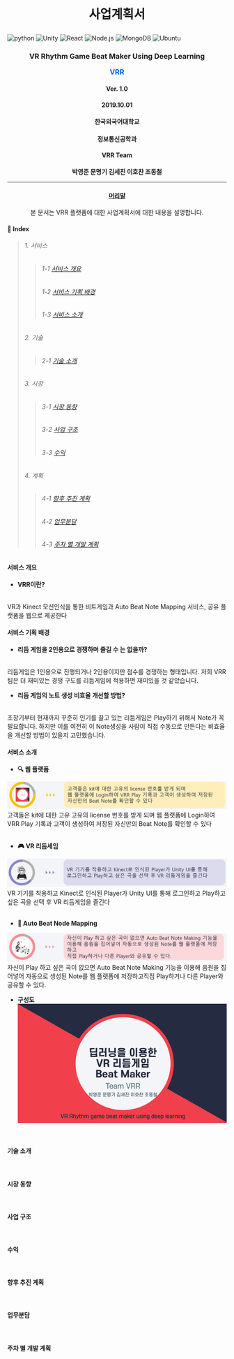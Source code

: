# <p align="center">사업계획서</p>
![python](https://img.shields.io/badge/Python-numpy-blue?logo=Python)
![Unity](https://img.shields.io/badge/Oculus-Unity-yellow?logo=Unity)
![React](https://img.shields.io/badge/React-Frontend-fb5d65?logo=React)
![Node.js](https://img.shields.io/badge/Node.js-Javascript-48d1cc?logo=Node.js)
![MongoDB](https://img.shields.io/badge/MongoDB-NoSQL-b6e0c6?logo=MongoDB)
![Ubuntu](https://img.shields.io/badge/Ubuntu-Server-red?logo=Ubuntu)

### <p align="center">VR Rhythm Game Beat Maker Using Deep Learning</p><p align="center"><span style="color:#0064FF">VRR</span></p>    

#### <p align="center">Ver. 1.0</p>
#### <p align="center">2019.10.01</p>    
#### <p align="center">한국외국어대학교</p>
#### <p align="center">정보통신공학과</p>
#### <p align="center">VRR Team</p>

**<p align="center">박영준 문명기 김세진 이호찬 조동철</p>**     

***
#### <p align="center"><u>머리말</u></p>
<p align="center">본 문서는 VRR 플랫폼에 대한 사업계획서에 대한 내용을 설명합니다.</p>

#### 📂 Index

> ###### 1. 서비스
>> ######   1-1 [서비스 개요](#서비스-개요)
>> ######   1-2 [서비스 기획 배경](#서비스-기획-배경)
>> ######   1-3 [서비스 소개](#서비스-소개)
> ###### 2. 기술
>>  ######  2-1 [기술 소개](#기술-소개)
> ###### 3. 시장
>>  ######  3-1 [시장 동향](#시장-동향)
>>  ######  3-2 [사업 구조](#사업-구조)
>>  ######  3-3 [수익](#수익)
> ###### 4. 계획
>>  ######  4-1 [향후 추진 계획](#향후-추진-계획)
>>  ######  4-2 [업무분담](#업무분담)
>>  ######  4-3 [주차 별 개발 계획](#주차-별-개발-계획)

#### 서비스 개요

 - **VRR이란?**
</br>
    VR과 Kinect 모션인식을 통한 비트게임과 Auto Beat Note Mapping 서비스, 공유 플랫폼을 웹으로 제공한다
</br>

#### 서비스 기획 배경
 - **리듬 게임을 2인용으로 경쟁하며 즐길 수 는 없을까?**
 </br>
    리듬게임은 1인용으로 진행되거나 2인용이지만 점수를 경쟁하는 형태입니다. 저희 VRR팀은 더 재미있는 경쟁 구도를 리듬게임에 적용하면 재미있을 것 같았습니다.    
</br>

 - **리듬 게임의 노트 생성 비효율 개선할 방법?**
 </br>
    초창기부터 현재까지 꾸준히 인기를 끌고 있는 리듬게임은 Play하기 위해서 Note가 꼭 필요합니다. 하지만 이를 여전히 이 Note생성을 사람이 직접 수동으로 만든다는 비효율을 개선할 방법이 있을지 고민했습니다.
</br>

#### 서비스 소개
 -  **:mag: 웹 플랫폼**

 ![img](/img/platform.PNG)
 </br>
    고객들은 kit에 대한 고유 고유의 license 번호를 받게 되며 웹 플랫폼에 Login하여 VRR Play 기록과 고객이 생성하여 저장된 자신만의 Beat Note를 확인할 수 있다    
</br>

 -   **:video_game: VR 리듬세임**

 ![img](/img/unity.PNG)
 </br>
 VR 기기를 착용하고 Kinect로 인식된 Player가 Unity UI를 통해 로그인하고 Play하고 싶은 곡을 선택 후 VR 리듬게임을 즐긴다    
</br>

  -   **:musical_score: Auto Beat Node Mapping**

  ![img](/img/deeplearning.PNG)
  </br>
  자신이 Play 하고 싶은 곡이 없으면 Auto Beat Note Making 기능을 이용해 음원을 집어넣어 자동으로 생성된 Note를 웹 플랫폼에 저장하고직접 Play하거나 다른 Player와 공유할 수 있다.
</br>

  -  **구성도**
![img](/img/img1.PNG)
</br>

#### 기술 소개
</br>

#### 시장 동향
</br>

#### 사업 구조
</br>

#### 수익
</br>

#### 향후 추진 계획
</br>

#### 업무분담
</br>

#### 주차 별 개발 계획
</br>

